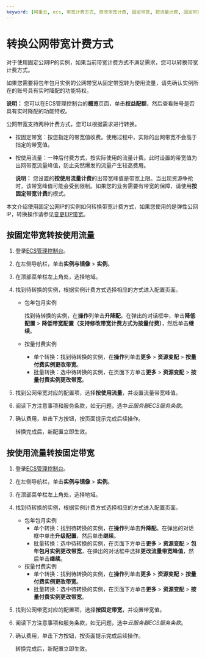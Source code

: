 ```yaml
---
keyword: [阿里云, ecs, 带宽计费方式, 修改带宽计费, 固定带宽, 按流量计费, 固定带宽转按量, 带宽按量转固定]
---
```


# 转换公网带宽计费方式

对于使用固定公网IP的实例，如果当前带宽计费方式不满足需求，您可以转换带宽计费方式。

如果您需要将包年包月实例的公网带宽从固定带宽转为使用流量，请先确认实例所在的账号具有实时降配的功能特权。

**说明：** 您可以在ECS管理控制台的**概览**页面，单击**权益配额**，然后查看账号是否具有实时降配的功能特权。

公网带宽支持两种计费方式，您可以根据需求进行转换。

-   按固定带宽：按您指定的带宽值收费。使用过程中，实际的出网带宽不会高于指定的带宽值。
-   按使用流量：一种后付费方式，按实际使用的流量计费。此时设置的带宽值为出网带宽流量峰值，防止突然爆发的流量产生较高费用。

    **说明：** 您设置的**按使用流量计费**的出带宽峰值是带宽上限。当出现资源争抢时，该带宽峰值可能会受到限制。如果您的业务需要有带宽的保障，请使用**按固定带宽计费**的模式。


本文介绍使用固定公网IP的实例如何转换带宽计费方式，如果您使用的是弹性公网IP，转换操作请参见[变更EIP带宽](/cn.zh-CN/实例/升降配实例/修改带宽配置/变更EIP带宽.md)。

## 按固定带宽转按使用流量

1.  登录[ECS管理控制台](https://ecs.console.aliyun.com)。

2.  在左侧导航栏，单击**实例与镜像** \> **实例**。

3.  在顶部菜单栏左上角处，选择地域。

4.  找到待转换的实例，根据实例计费方式选择相应的方式进入配置页面。

    -   包年包月实例

        找到待转换的实例，在**操作**列单击**升降配**。在弹出的对话框中，单击**降低配置** \> **降低带宽配置（支持修改带宽计费方式为按量付费）**，然后单击**继续**。

    -   按量付费实例
        -   单个转换：找到待转换的实例，在**操作**列单击**更多** \> **资源变配** \> **按量付费实例更改带宽**。
        -   批量转换：选中待转换的实例，在页面下方单击**更多** \> **资源变配** \> **按量付费实例更改带宽**。
5.  找到公网带宽对应的配置项，选择**按使用流量**，并设置流量带宽峰值。

6.  阅读下方注意事项和服务条款，如无问题，选中*云服务器ECS服务条款*。

7.  确认费用，单击下方按钮，按页面提示完成后续操作。

    转换完成后，新配置立即生效。


## 按使用流量转按固定带宽

1.  登录[ECS管理控制台](https://ecs.console.aliyun.com)。

2.  在左侧导航栏，单击**实例与镜像** \> **实例**。

3.  在顶部菜单栏左上角处，选择地域。

4.  找到待转换的实例，根据实例计费方式选择相应的方式进入配置页面。

    -   包年包月实例
        -   单个转换：找到待转换的实例，在**操作**列单击**升降配**。在弹出的对话框中单击**升级配置**，然后单击**继续**。
        -   批量转换：选中待转换的实例，在页面下方单击**更多** \> **资源变配** \> **包年包月实例更改带宽**，在弹出的对话框中选择**更改流量带宽峰值**，然后单击**继续**。
    -   按量付费实例
        -   单个转换：找到待转换的实例，在**操作**列单击**更多** \> **资源变配** \> **按量付费实例更改带宽**。
        -   批量转换：选中待转换的实例，在页面下方单击**更多** \> **资源变配** \> **按量付费实例更改带宽**。
5.  找到公网带宽对应的配置项，选择**按固定带宽**，并设置带宽值。

6.  阅读下方注意事项和服务条款，如无问题，选中*云服务器ECS服务条款*。

7.  确认费用，单击下方按钮，按页面提示完成后续操作。

    转换完成后，新配置立即生效。


